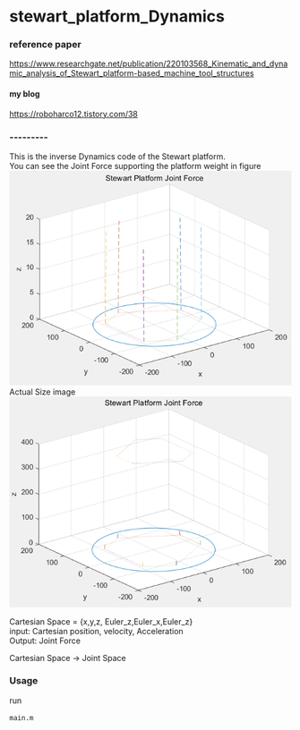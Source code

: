 ﻿# stewart_platform_Dynamics

### reference paper
https://www.researchgate.net/publication/220103568_Kinematic_and_dynamic_analysis_of_Stewart_platform-based_machine_tool_structures

#### my blog
https://roboharco12.tistory.com/38


### --------- 
This is the inverse Dynamics code of the Stewart platform.   
You can see the Joint Force supporting the platform weight in figure    
![Picture1](img/examp1.png)   
Actual Size image
![Picture2](img/examp2.png)



Cartesian Space = {x,y,z, Euler_z,Euler_x,Euler_z}   
input: Cartesian position, velocity, Acceleration   
Output: Joint Force   
   
Cartesian Space -> Joint Space    




### Usage
run 
```bash
main.m
```
